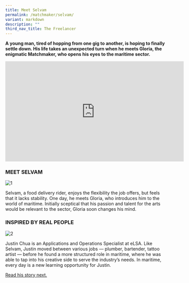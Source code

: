 ```yaml
---
title: Meet Selvam
permalink: /matchmaker/selvam/
variant: markdown
description: ""
third_nav_title: The Freelancer
---
```

**A young man, tired of hopping from one gig to another, is hoping to finally settle down. His life takes an unexpected turn when he meets Gloria, the enigmatic Matchmaker, who opens his eyes to the maritime sector.**

<iframe allowfullscreen="" allow="accelerometer; autoplay; clipboard-write; encrypted-media; gyroscope; picture-in-picture; web-share" frameborder="0" title="YouTube video player" src="https://www.youtube.com/embed/gZW2FxengMw?si=KAsHM64-zacMBEAM" height="315" width="560"></iframe>

### MEET SELVAM
<img border="0" alt="1" src="https://i.ibb.co/QX1fCRZ/1.png">

Selvam, a food delivery rider, enjoys the flexibility the job offers, but feels that it lacks stability. One day, he meets Gloria, who introduces him to the world of maritime. Initially sceptical that his passion and talent for the arts would be relevant to the sector, Gloria soon changes his mind.

### INSPIRED BY REAL PEOPLE

<img border="0" alt="2" src="https://i.ibb.co/H7bcTj2/2.png">

Justin Chua is an Applications and Operations Specialist at eLSA. Like Selvam, Justin moved between various jobs — plumber, bartender, tattoo artist — before he found a more structured role in maritime, where he was able to tap into his creative side to serve the industry’s needs. In maritime, every day is a new learning opportunity for Justin.

[Read his story next.](https://www.seathedifference.gov.sg/matchmaker/justinchua/)